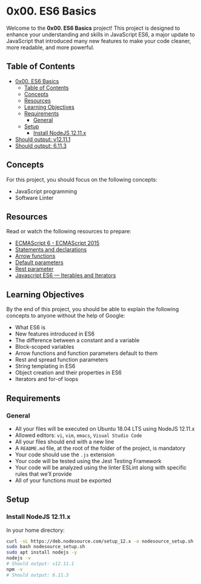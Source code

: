 # 0x00. ES6 Basics

Welcome to the **0x00. ES6 Basics** project! This project is designed to enhance your understanding and skills in JavaScript ES6, a major update to JavaScript that introduced many new features to make your code cleaner, more readable, and more powerful.

## Table of Contents

- [0x00. ES6 Basics](#0x00-es6-basics)
  - [Table of Contents](#table-of-contents)
  - [Concepts](#concepts)
  - [Resources](#resources)
  - [Learning Objectives](#learning-objectives)
  - [Requirements](#requirements)
    - [General](#general)
  - [Setup](#setup)
    - [Install NodeJS 12.11.x](#install-nodejs-1211x)
- [Should output: v12.11.1](#should-output-v12111)
- [Should output: 6.11.3](#should-output-6113)

## Concepts

For this project, you should focus on the following concepts:

- JavaScript programming
- Software Linter

## Resources

Read or watch the following resources to prepare:

- [ECMAScript 6 - ECMAScript 2015](https://www.ecma-international.org/ecma-262/6.0/)
- [Statements and declarations](https://developer.mozilla.org/en-US/docs/Web/JavaScript/Guide/Statements)
- [Arrow functions](https://developer.mozilla.org/en-US/docs/Web/JavaScript/Reference/Functions/Arrow_functions)
- [Default parameters](https://developer.mozilla.org/en-US/docs/Web/JavaScript/Reference/Functions/Default_parameters)
- [Rest parameter](https://developer.mozilla.org/en-US/docs/Web/JavaScript/Reference/Functions/rest_parameters)
- [Javascript ES6 — Iterables and Iterators](https://www.javascripttutorial.net/es6/javascript-iterable/)

## Learning Objectives

By the end of this project, you should be able to explain the following concepts to anyone without the help of Google:

- What ES6 is
- New features introduced in ES6
- The difference between a constant and a variable
- Block-scoped variables
- Arrow functions and function parameters default to them
- Rest and spread function parameters
- String templating in ES6
- Object creation and their properties in ES6
- Iterators and for-of loops

## Requirements

### General

- All your files will be executed on Ubuntu 18.04 LTS using NodeJS 12.11.x
- Allowed editors: `vi`, `vim`, `emacs`, `Visual Studio Code`
- All your files should end with a new line
- A `README.md` file, at the root of the folder of the project, is mandatory
- Your code should use the `.js` extension
- Your code will be tested using the Jest Testing Framework
- Your code will be analyzed using the linter ESLint along with specific rules that we’ll provide
- All of your functions must be exported

## Setup

### Install NodeJS 12.11.x

In your home directory:

```sh
curl -sL https://deb.nodesource.com/setup_12.x -o nodesource_setup.sh
sudo bash nodesource_setup.sh
sudo apt install nodejs -y
nodejs -v
# Should output: v12.11.1
npm -v
# Should output: 6.11.3
